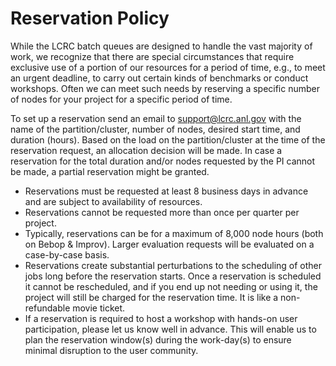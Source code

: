 # Reservation Policy

While the LCRC batch queues are designed to handle the vast majority of work, we recognize that there are special circumstances that require exclusive use of a portion of our resources for a period of time, e.g., to meet an urgent deadline, to carry out certain kinds of benchmarks or conduct workshops. Often we can meet such needs by reserving a specific number of nodes for your project for a specific period of time.

To set up a reservation send an email to [support@lcrc.anl.gov](mailto:support@lcrc.anl.gov) with the name of the partition/cluster, number of nodes, desired start time, and duration (hours).  Based on the load on the partition/cluster at the time of the reservation request, an allocation decision will be made.  In case a reservation for the total duration and/or nodes requested by the PI cannot be made, a partial reservation might be granted.  

* Reservations must be requested at least 8 business days in advance and are subject to availability of resources.
* Reservations cannot be requested more than once per quarter per project.
* Typically, reservations can be for a maximum of 8,000 node hours (both on Bebop & Improv). Larger evaluation requests will be evaluated on a case-by-case basis.
* Reservations create substantial perturbations to the scheduling of other jobs long before the reservation starts. Once a reservation is scheduled it cannot be rescheduled, and if you end up not needing or using it, the project will still be charged for the reservation time. It is like a non-refundable movie ticket.
* If a reservation is required to host a workshop with hands-on user participation, please let us know well in advance.  This will enable us to plan the reservation window(s) during the work-day(s) to ensure minimal disruption to the user community.

